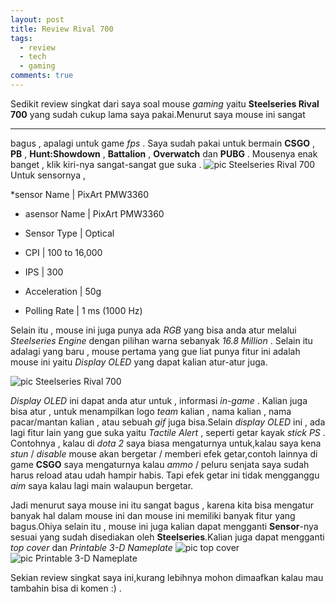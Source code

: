 ```yaml
---
layout: post
title: Review Rival 700
tags:
  - review
  - tech
  - gaming
comments: true
---
```


Sedikit review singkat dari saya soal mouse _gaming_ yaitu **Steelseries Rival 700** yang sudah cukup lama saya pakai.Menurut saya mouse ini sangat

---
bagus , apalagi untuk game _fps_ . Saya sudah pakai untuk bermain **CSGO** , **PB** , **Hunt:Showdown** , **Battalion** , **Overwatch** dan **PUBG** . Mousenya enak banget , klik kiri-nya sangat-sangat gue suka . 
![pic Steelseries Rival 700](https://media.steelseriescdn.com/thumbs/catalogue/products/00696-rival-700/c1fe66307f624c6792c1662b536399f5.png.1000x575_q100_crop-smart_optimize.png "Steelseries Rival 700")
Untuk sensornya ,

*sensor Name | PixArt PMW3360
- asensor Name | PixArt PMW3360
+ Sensor Type | Optical
- CPI | 100 to 16,000
+ IPS | 300
- Acceleration | 50g
+ Polling Rate | 1 ms (1000 Hz)

Selain itu , mouse ini juga punya ada _RGB_ yang bisa anda atur melalui _Steelseries Engine_ dengan pilihan warna sebanyak _16.8 Million_ . Selain itu adalagi yang baru , mouse pertama yang gue liat punya fitur ini adalah mouse ini yaitu _Display OLED_ yang dapat kalian atur-atur juga.

![pic Steelseries Rival 700](https://images-na.ssl-images-amazon.com/images/G/01/aplusautomation/vendorimages/f29c30ea-e62c-46a5-bb4c-39b4b5eb3760.jpg._CB271929295__SL300__.jpg "Steelseries Rival 700")

_Display OLED_ ini dapat anda atur untuk , informasi _in-game_ . Kalian juga bisa atur , untuk menampilkan logo _team_ kalian , nama kalian , nama pacar/mantan kalian , atau sebuah _gif_ juga bisa.Selain _display OLED_ ini , ada lagi fitur lain yang gue suka yaitu _Tactile Alert_ , seperti getar kayak _stick PS_ . Contohnya , kalau di _dota 2_ saya biasa mengaturnya untuk,kalau saya kena _stun_ / _disable_ mouse akan bergetar / memberi efek getar,contoh lainnya di game **CSGO** saya mengaturnya kalau _ammo_ / peluru senjata saya sudah harus reload atau udah hampir habis. Tapi efek getar ini tidak mengganggu _aim_ saya kalau lagi main walaupun bergetar.

Jadi menurut saya mouse ini itu sangat bagus , karena kita bisa mengatur banyak hal dalam mouse ini dan mouse ini memiliki banyak fitur yang bagus.Ohiya selain itu , mouse ini juga kalian dapat mengganti **Sensor**-nya sesuai yang sudah disediakan oleh **Steelseries**.Kalian juga dapat mengganti _top cover_ dan _Printable 3-D Nameplate_ 
![pic top cover](https://media.steelseriescdn.com/thumbs/filer_public/ef/94/ef9434ad-a6f1-4000-ab6e-4a59253150fb/covers-3d.png__200x200_q100_crop-scale_optimize_subsampling-2.png "Steelseries Rival 700")
![pic Printable 3-D Nameplate](https://gameffect.se/butik/image/6607710-4.jpg "Steelseries Rival 700")

Sekian review singkat saya ini,kurang lebihnya mohon dimaafkan kalau mau tambahin bisa di komen :) .